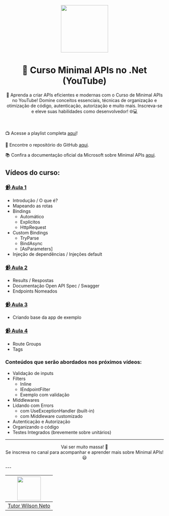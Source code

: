 <center>
  <p align="center">
    <img src="https://user-images.githubusercontent.com/20674439/158480674-3b8895e7-420e-4025-bd78-8058ba255476.png"  width="150" />
  </p>  
  <h1 align="center">🚀 Curso Minimal APIs no .Net (YouTube)</h1>
  <p align="center">
  🚀 Aprenda a criar APIs eficientes e modernas com o Curso de Minimal APIs no YouTube! Domine conceitos essenciais, técnicas de organização e otimização de código, autenticação, autorização e muito mais. Inscreva-se e eleve suas habilidades como desenvolvedor! 🌐💻
  </p>
</center>
<br />

📺 Acesse a playlist completa [aqui](https://www.youtube.com/playlist?list=PL1wAysx8qhvVGlaCBTiYB5WsWSQ3-pMtg)!

🔗 Encontre o repositório do GitHub [aqui](https://github.com/wilsonneto-dev/Youtube-MinTodo-MinimalAPIs-Curso).

📚 Confira a documentação oficial da Microsoft sobre Minimal APIs [aqui](https://learn.microsoft.com/en-us/aspnet/core/fundamentals/minimal-apis/overview?view=aspnetcore-7.0).

## Vídeos do curso:

### [📹 Aula 1](https://www.youtube.com/watch?v=VXy4XzQ-HFA)
  - Introdução / O que é? 
   - Mapeando as rotas
   - Bindings
     - Automático
     - Explícitos
     - HttpRequest
   - Custom Bindings
     - TryParse
     - BindAsync
     - [AsParameters]
   - Injeção de dependências / Injeções default

### [📹 Aula 2](https://www.youtube.com/watch?v=YR2pUa86aqc)
  - Results / Respostas 
  - Documentação Open API Spec / Swagger
  - Endpoints Nomeados

### [📹 Aula 3](https://www.youtube.com/watch?v=kkE_rlx8LQ0)
  - Criando base da app de exemplo 

### [📹 Aula 4](https://www.youtube.com/watch?v=tfJewh8fj_0)
  - Route Groups
  - Tags 

### Conteúdos que serão abordados nos próximos vídeos:

- Validação de inputs
- Filters
  - Inline
  - IEndpointFilter
  - Exemplo com validação
- Middlewares
- Lidando com Errors
  - com UseExceptionHandler (built-in)
  - com Middleware customizado
- Autenticação e Autorização
- Organizando o código
- Testes Integrados (brevemente sobre unitários)

--- 
<p align=center>
  Vai ser muito massa! 🎉 <br />
  Se inscreva no canal para acompanhar e aprender mais sobre Minimal APIs! 😃
</p>
---

| [<img src="https://github.com/wilsonneto-dev.png" width="75px;"/>][1] |
| :-: |
|[Tutor Wilson Neto][1]|

[1]: https://github.com/wilsonneto-dev
